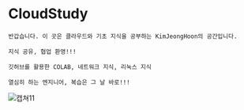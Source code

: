 # CloudStudy

```반갑습니다. 이 곳은 클라우드와 기초 지식을 공부하는 KimJeongHoon의 공간입니다.```

```지식 공유, 협업 환영!!!```

```깃허브를 활용한 COLAB, 네트워크 지식, 리눅스 지식```

```열심히 하는 엔지니어, 복습은 그 날 바로!!!```


![캡쳐11](https://img.shields.io/badge/Ubuntu-E95420?style=flat&logo=ubuntu&logoColor=white)